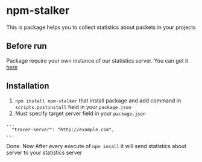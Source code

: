 # npm-stalker
This is package helps you to collect statistics about packets in your projects

## Before run

Package require your own instance of our statistics server. You can get it [here](https://gitlab.com/tumba-yumba/npm-statistics/npm-statistics-backend)

## Installation

1. `npm install npm-stalker` that install package and add command in `scripts.postinstall` field in your `package.json`
2. Must specify target server field in your `package.json`
```
...
  "tracer-server": "http://example.com",
...
```

Done. Now After every execute of `npm insall` it will send statistics about server to your statistics server